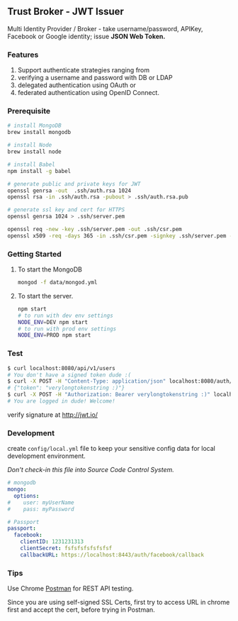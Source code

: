 ## Trust Broker - JWT Issuer

Multi Identity Provider / Broker - take username/password, APIKey, Facebook or Google identity; issue **JSON Web Token.**


### Features 

1. Support authenticate strategies ranging from 
  1. verifying a username and password with DB or LDAP
  2. delegated authentication using OAuth or 
  3. federated authentication using OpenID Connect.

### Prerequisite 

```bash
# install MongoDB
brew install mongodb

# install Node
brew install node

# install Babel
npm install -g babel

# generate public and private keys for JWT
openssl genrsa -out  .ssh/auth.rsa 1024
openssl rsa -in .ssh/auth.rsa -pubout > .ssh/auth.rsa.pub

# generate ssl key and cert for HTTPS
openssl genrsa 1024 > .ssh/server.pem

openssl req -new -key .ssh/server.pem -out .ssh/csr.pem
openssl x509 -req -days 365 -in .ssh/csr.pem -signkey .ssh/server.pem -out .ssh/server.crt
```

### Getting Started

1. To start the MongoDB 

    ```bash
    mongod -f data/mongod.yml
    ```
    
2. To start the server.
    
    ```bash
    npm start
    # to run with dev env settings
    NODE_ENV=DEV npm start
    # to run with prod env settings
    NODE_ENV=PROD npm start
    ```
    
### Test

```bash
$ curl localhost:8080/api/v1/users
# You don't have a signed token dude :(
$ curl -X POST -H "Content-Type: application/json" localhost:8080/auth/login -d '{"username": "admin", "password": "admin"}'
# {"token": "verylongtokenstring :)"}
$ curl -X POST -H "Authorization: Bearer verylongtokenstring :)" localhost:8080/api/v1/users -d '{"username": "sumo", "password": "sumo"}'
# You are logged in dude! Welcome!
```

verify signature at http://jwt.io/

### Development 
create `config/local.yml` file to keep your sensitive config data for local development environment. 

*Don't check-in this file into Source Code Control System.*

```yml
# mongodb
mongo:
  options:
#    user: myUserName
#    pass: myPassword

# Passport
passport:
  facebook:
    clientID: 1231231313
    clientSecret: fsfsfsfsfsfsfsf
    callbackURL: https://localhost:8443/auth/facebook/callback
```

### Tips

Use Chrome [Postman](https://chrome.google.com/webstore/detail/postman/fhbjgbiflinjbdggehcddcbncdddomop) for REST API testing.

Since you are using self-signed SSL Certs, first try to access URL in chrome first and accept the cert, before trying in Postman.  